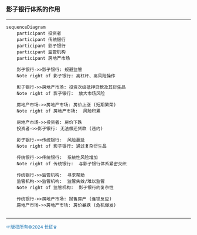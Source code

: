 ### 影子银行体系的作用
---
```mermaid
sequenceDiagram
    participant 投资者
    participant 传统银行
    participant 影子银行
    participant 监管机构
    participant 房地产市场

    影子银行->>影子银行: 规避监管
    Note right of 影子银行: 高杠杆、高风险操作

    影子银行->>房地产市场: 投资次级抵押贷款及其衍生品
    Note right of 影子银行:  放大市场风险

    房地产市场->>房地产市场: 房价上涨 (短期繁荣)
    Note right of 房地产市场:  风险积累

    房地产市场->>投资者: 房价下跌
    投资者->>影子银行: 无法偿还贷款 (违约)

    影子银行->>传统银行:  风险蔓延
    Note right of 影子银行: 通过复杂衍生品

    传统银行->>传统银行:  系统性风险增加
    Note right of 传统银行:  与影子银行体系紧密交织

    传统银行->>监管机构:  寻求帮助
    监管机构->>监管机构:  监管失效/难以监管
    Note right of 监管机构:  影子银行的复杂性

    传统银行->>房地产市场: 抛售房产 (连锁反应)
    房地产市场->>房地产市场: 房价暴跌 (危机爆发)


```
---
<span style="color:#1f77b4; font-weight:; font-size:12px;">☞版权所有©2024 长征♛</span>

